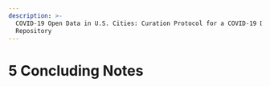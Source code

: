 ```yaml
---
description: >-
  COVID-19 Open Data in U.S. Cities: Curation Protocol for a COVID-19 Data
  Repository
---
```


# 5 Concluding Notes

